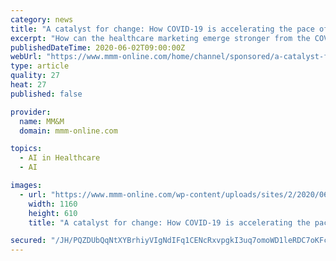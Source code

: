```yaml
---
category: news
title: "A catalyst for change: How COVID-19 is accelerating the pace of healthcare marketing evolution"
excerpt: "How can the healthcare marketing emerge stronger from the COVID-19 pandemic? According to 2e CEO Ross Toohey, we can start by bucking entrenched perceptions about how business should be conducted and exploring new engagement tools and tactics."
publishedDateTime: 2020-06-02T09:00:00Z
webUrl: "https://www.mmm-online.com/home/channel/sponsored/a-catalyst-for-change-how-covid-19-is-accelerating-the-pace-of-healthcare-marketing-evolution/"
type: article
quality: 27
heat: 27
published: false

provider:
  name: MM&M
  domain: mmm-online.com

topics:
  - AI in Healthcare
  - AI

images:
  - url: "https://www.mmm-online.com/wp-content/uploads/sites/2/2020/06/2e-MMM-article-graphic-May2x.jpg"
    width: 1160
    height: 610
    title: "A catalyst for change: How COVID-19 is accelerating the pace of healthcare marketing evolution"

secured: "/JH/PQZDUbQqNtXYBrhiyVIgNdIFq1CENcRxvpgkI3uq7omoWD1leRDC7oKFcLqdOEY2Z/HHSgOWF+0bqxQVqc5+6g0VZc27eAe7EeoEwtu9Nos9muBow/ru+M6rhnov2gGgRPjlA+T9N+08t1tQe1EuCXjJ9y5QkeaJDeFZ++A9SBZhSci5BCuj12+YViRC9M5MakkYNdDWgkl1zs0vzWQHe/mtlE+0wqqY/c4OdN4E1+nj0PDS3hlqmEj+ch6Qcyv8D9MLvyDaWLBkgdhD9kLoLsQ5i4q3WKmq6htwoXVH8dOX2NzdN6pXSoo7cr5Z+sUFfnn2XV8qdk4Tn1CZLuWzIX11ohLfYCJfg7gsHcAqwI8jBqcHbdMOoEeY2fUmFMAASrFdTYse0v6yGxl778atiE3ADxMLtPgeunuUTfgfktFrUngK65hmy3DR1KC5Xerzl2gQasWTXlsFnj+XxdgRmi1rIyC3NSg2vQjlmFM=;Jt+IIwynYDAKBFE20jIJ7g=="
---
```


